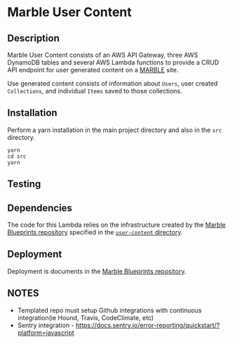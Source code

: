 # Marble User Content
## Description

Marble User Content consists of an AWS API Gateway, three AWS DynamoDB tables and several AWS Lambda functions to provide a CRUD API endpoint for user generated content on a [MARBLE](https://github.com/ndlib/marble-website-starter) site.

Use generated content consists of information about `Users`, user created `Collections`, and individual `Items` saved to those collections.

## Installation

Perform a yarn installation in the main project directory and also in the `src` directory.

```
yarn
cd src
yarn
```

## Testing

## Dependencies

The code for this Lambda relies on the infrastructure created by the [Marble Blueprints repository](https://github.com/ndlib/marble-blueprints) specified in the [`user-content` directory](https://github.com/ndlib/marble-blueprints/tree/master/deploy/cdk/lib/user-content).

## Deployment

Deployment is documents in the [Marble Blueprints repository](https://github.com/ndlib/marble-blueprints).
## NOTES
 * Templated repo must setup Github integrations with continuous integration(ie Hound, Travis, CodeClimate, etc)
 * Sentry integration - https://docs.sentry.io/error-reporting/quickstart/?platform=javascript
